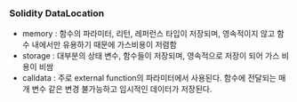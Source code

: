 ### Solidity DataLocation

- memory : 함수의 파라미터, 리턴, 레퍼런스 타입이 저장되며, 영속적이지 않고 함수 내에서만 유용하기 때문에 가스비용이 저렴함
- storage : 대부분의 상태 변수, 함수들이 저장되며, 영속적으로 저장이 되어 가스 비용이 비쌈
- calldata : 주로 external function의 파라미터에서 사용된다. 함수에 전달되는 매개 변수 같은 변경 불가능하고 임시적인 데이터가 저장된다.